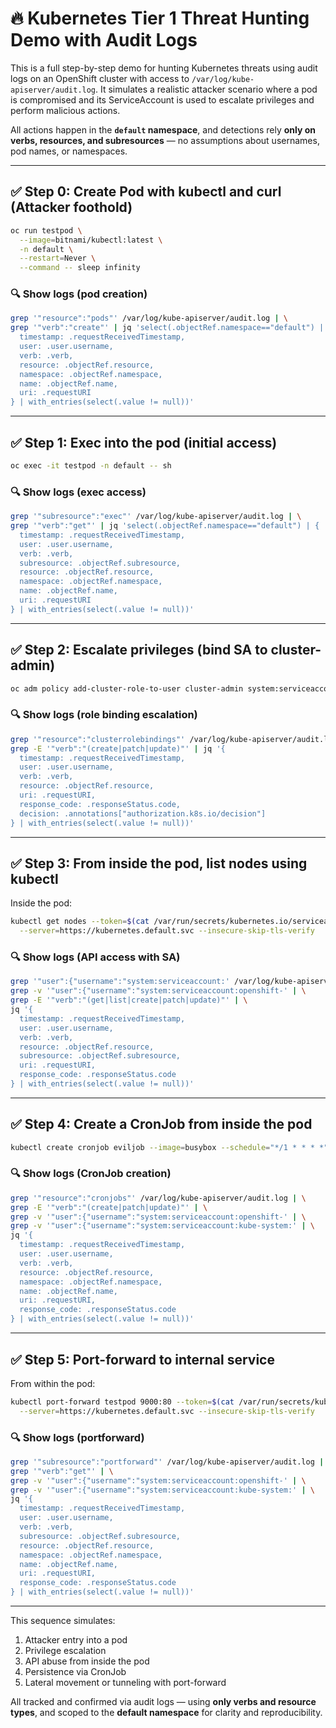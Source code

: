 # 🔥 Kubernetes Tier 1 Threat Hunting Demo with Audit Logs

This is a full step-by-step demo for hunting Kubernetes threats using audit logs on an OpenShift cluster with access to `/var/log/kube-apiserver/audit.log`. It simulates a realistic attacker scenario where a pod is compromised and its ServiceAccount is used to escalate privileges and perform malicious actions.

All actions happen in the **`default` namespace**, and detections rely **only on verbs, resources, and subresources** — no assumptions about usernames, pod names, or namespaces.

---

## ✅ Step 0: Create Pod with kubectl and curl (Attacker foothold)

```bash
oc run testpod \
  --image=bitnami/kubectl:latest \
  -n default \
  --restart=Never \
  --command -- sleep infinity
```

### 🔍 Show logs (pod creation)

```bash
grep '"resource":"pods"' /var/log/kube-apiserver/audit.log | \
grep '"verb":"create"' | jq 'select(.objectRef.namespace=="default") | {
  timestamp: .requestReceivedTimestamp,
  user: .user.username,
  verb: .verb,
  resource: .objectRef.resource,
  namespace: .objectRef.namespace,
  name: .objectRef.name,
  uri: .requestURI
} | with_entries(select(.value != null))'
```

---

## ✅ Step 1: Exec into the pod (initial access)

```bash
oc exec -it testpod -n default -- sh
```

### 🔍 Show logs (exec access)

```bash
grep '"subresource":"exec"' /var/log/kube-apiserver/audit.log | \
grep '"verb":"get"' | jq 'select(.objectRef.namespace=="default") | {
  timestamp: .requestReceivedTimestamp,
  user: .user.username,
  verb: .verb,
  subresource: .objectRef.subresource,
  resource: .objectRef.resource,
  namespace: .objectRef.namespace,
  name: .objectRef.name,
  uri: .requestURI
} | with_entries(select(.value != null))'
```

---

## ✅ Step 2: Escalate privileges (bind SA to cluster-admin)

```bash
oc adm policy add-cluster-role-to-user cluster-admin system:serviceaccount:default:default
```

### 🔍 Show logs (role binding escalation)

```bash
grep '"resource":"clusterrolebindings"' /var/log/kube-apiserver/audit.log | \
grep -E '"verb":"(create|patch|update)"' | jq '{
  timestamp: .requestReceivedTimestamp,
  user: .user.username,
  verb: .verb,
  resource: .objectRef.resource,
  uri: .requestURI,
  response_code: .responseStatus.code,
  decision: .annotations["authorization.k8s.io/decision"]
} | with_entries(select(.value != null))'
```

---

## ✅ Step 3: From inside the pod, list nodes using kubectl

Inside the pod:

```sh
kubectl get nodes --token=$(cat /var/run/secrets/kubernetes.io/serviceaccount/token) \
  --server=https://kubernetes.default.svc --insecure-skip-tls-verify
```

### 🔍 Show logs (API access with SA)

```bash
grep '"user":{"username":"system:serviceaccount:' /var/log/kube-apiserver/audit.log | \
grep -v '"user":{"username":"system:serviceaccount:openshift-' | \
grep -E '"verb":"(get|list|create|patch|update)"' | \
jq '{
  timestamp: .requestReceivedTimestamp,
  user: .user.username,
  verb: .verb,
  resource: .objectRef.resource,
  subresource: .objectRef.subresource,
  uri: .requestURI,
  response_code: .responseStatus.code
} | with_entries(select(.value != null))'
```

---

## ✅ Step 4: Create a CronJob from inside the pod

```bash
kubectl create cronjob eviljob --image=busybox --schedule="*/1 * * * *" -- echo pwned
```

### 🔍 Show logs (CronJob creation)

```bash
grep '"resource":"cronjobs"' /var/log/kube-apiserver/audit.log | \
grep -E '"verb":"(create|patch|update)"' | \
grep -v '"user":{"username":"system:serviceaccount:openshift-' | \
grep -v '"user":{"username":"system:serviceaccount:kube-system:' | \
jq '{
  timestamp: .requestReceivedTimestamp,
  user: .user.username,
  verb: .verb,
  resource: .objectRef.resource,
  namespace: .objectRef.namespace,
  name: .objectRef.name,
  uri: .requestURI,
  response_code: .responseStatus.code
} | with_entries(select(.value != null))'
```

---

## ✅ Step 5: Port-forward to internal service

From within the pod:

```bash
kubectl port-forward testpod 9000:80 --token=$(cat /var/run/secrets/kubernetes.io/serviceaccount/token) \
  --server=https://kubernetes.default.svc --insecure-skip-tls-verify
```

### 🔍 Show logs (portforward)

```bash
grep '"subresource":"portforward"' /var/log/kube-apiserver/audit.log | \
grep '"verb":"get"' | \
grep -v '"user":{"username":"system:serviceaccount:openshift-' | \
grep -v '"user":{"username":"system:serviceaccount:kube-system:' | \
jq '{
  timestamp: .requestReceivedTimestamp,
  user: .user.username,
  verb: .verb,
  subresource: .objectRef.subresource,
  resource: .objectRef.resource,
  namespace: .objectRef.namespace,
  name: .objectRef.name,
  uri: .requestURI,
  response_code: .responseStatus.code
} | with_entries(select(.value != null))'
```

---

This sequence simulates:

1. Attacker entry into a pod
2. Privilege escalation
3. API abuse from inside the pod
4. Persistence via CronJob
5. Lateral movement or tunneling with port-forward

All tracked and confirmed via audit logs — using **only verbs and resource types**, and scoped to the **default namespace** for clarity and reproducibility.
